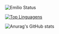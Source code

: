 ![Emílio Status](https://github-readme-stats.vercel.app/api?username=EmilioAnastacio&theme=rose_pine&show_icons=true)

[![Top Linguagens](https://github-readme-stats.vercel.app/api/top-langs/?username=EmilioAnastacio&theme=rose_pine&layout=compact)](https://github.com/anuraghazra/github-readme-stats)

![Anurag's GitHub stats](https://github-readme-stats.vercel.app/api?username=anuraghazra&theme=dark&show_icons=true)
